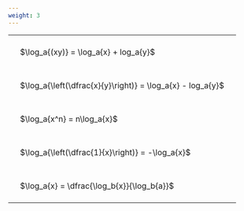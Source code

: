 ```yaml
---
weight: 3
---
```


<style type="text/css">
#T_35290 th.col_heading {
  text-align: left;
  font-size: 1em;
}
#T_35290 td {
  text-align: left;
  font-size: 1em;
  padding: 1.5em;
}
</style>
<table id="T_35290">
  <thead>
  </thead>
  <tbody>
    <tr>
      <td id="T_35290_row0_col0" class="data row0 col0" >$\log_a{(xy)} = \log_a{x} + log_a{y}$</td>
    </tr>
    <tr>
      <td id="T_35290_row1_col0" class="data row1 col0" >$\log_a{\left(\dfrac{x}{y}\right)} = \log_a{x} - log_a{y}$</td>
    </tr>
    <tr>
      <td id="T_35290_row2_col0" class="data row2 col0" >$\log_a{x^n} = n\log_a{x}$</td>
    </tr>
    <tr>
      <td id="T_35290_row3_col0" class="data row3 col0" >$\log_a{\left(\dfrac{1}{x}\right)} = -\log_a{x}$</td>
    </tr>
    <tr>
      <td id="T_35290_row4_col0" class="data row4 col0" >$\log_a{x} = \dfrac{\log_b{x}}{\log_b{a}}$</td>
    </tr>
  </tbody>
</table>

